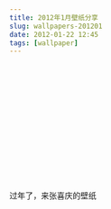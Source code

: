 ```yaml
---
title: 2012年1月壁纸分享
slug: wallpapers-201201
date: 2012-01-22 12:45
tags: [wallpaper]
---
```


<a href="http://abstract.desktopnexus.com/wallpaper/943050/"><img src="http://static.desktopnexus.com/thumbnails/943050-bigthumbnail.jpg" border="0" alt="" /></a>

<a href="http://nature.desktopnexus.com/wallpaper/943470/"><img src="http://static.desktopnexus.com/thumbnails/943470-bigthumbnail.jpg" border="0" alt="" /></a>

<a href="http://abstract.desktopnexus.com/wallpaper/942755/"><img src="http://static.desktopnexus.com/thumbnails/942755-bigthumbnail.jpg" border="0" alt="" /></a>

<a href="http://abstract.desktopnexus.com/wallpaper/942805/"><img src="http://static.desktopnexus.com/thumbnails/942805-bigthumbnail.jpg" border="0" alt="" /></a>

<a href="http://animals.desktopnexus.com/wallpaper/943317/"><img src="http://static.desktopnexus.com/thumbnails/943317-bigthumbnail.jpg" border="0" alt="" /></a>

<a href="http://abstract.desktopnexus.com/wallpaper/615675/"><img src="http://static.desktopnexus.com/thumbnails/615675-bigthumbnail.jpg" border="0" alt="" /></a>

<a href="http://animals.desktopnexus.com/wallpaper/6684/"><img src="http://static.desktopnexus.com/thumbnails/6684-bigthumbnail.jpg" border="0" alt="" /></a>

<a href="http://animals.desktopnexus.com/wallpaper/938260/"><img src="http://static.desktopnexus.com/thumbnails/938260-bigthumbnail.jpg" border="0" alt="" /></a>

<a href="http://animals.desktopnexus.com/wallpaper/931892/"><img src="http://static.desktopnexus.com/thumbnails/931892-bigthumbnail.jpg" border="0" alt="" /></a>

<a href="http://anime.desktopnexus.com/wallpaper/505509/"><img src="http://static.desktopnexus.com/thumbnails/505509-bigthumbnail.jpg" border="0" alt="" /></a>

<a href="http://people.desktopnexus.com/wallpaper/179496/"><img src="http://static.desktopnexus.com/thumbnails/179496-bigthumbnail.jpg" border="0" alt="" /></a>

<a href="http://anime.desktopnexus.com/wallpaper/548711/"><img src="http://static.desktopnexus.com/thumbnails/548711-bigthumbnail.jpg" border="0" alt="" /></a>

<a href="http://abstract.desktopnexus.com/wallpaper/308780/"><img src="http://static.desktopnexus.com/thumbnails/308780-bigthumbnail.jpg" border="0" alt="" /></a>

<a href="http://animals.desktopnexus.com/wallpaper/934811/"><img src="http://static.desktopnexus.com/thumbnails/934811-bigthumbnail.jpg" border="0" alt="" /></a>

<a href="http://animals.desktopnexus.com/wallpaper/938799/"><img src="http://static.desktopnexus.com/thumbnails/938799-bigthumbnail.jpg" border="0" alt="" /></a>

<a href="http://animals.desktopnexus.com/wallpaper/938796/"><img src="http://static.desktopnexus.com/thumbnails/938796-bigthumbnail.jpg" border="0" alt="" /></a>

过年了，来张喜庆的壁纸

<a href="http://entertainment.desktopnexus.com/wallpaper/944818/"><img src="http://static.desktopnexus.com/thumbnails/944818-bigthumbnail.jpg" border="0" alt="" /></a>

